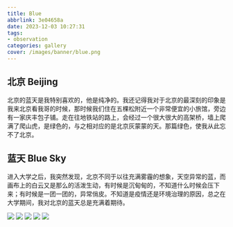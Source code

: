 ```yaml
---
title: Blue
abbrlink: 3e04658a
date: 2023-12-03 10:27:31
tags:
- observation
categories: gallery
cover: /images/banner/blue.png
---
```


<div class="aplayer no-destroy" data-id="30841616" data-server="netease" data-type="song"  data-autoplay="true" data-lrcType="-1"> </div>

## 北京 Beijing
北京的蓝天是我特别喜欢的，他是纯净的。我还记得我对于北京的最深刻的印象是我来北京看我哥的时候，那时候我们住在五棵松附近一个非常便宜的小旅馆，旁边有一家庆丰包子铺。走在往地铁站的路上，会经过一个很大很大的高架桥，墙上爬满了爬山虎，是绿色的，与之相对应的是北京灰蒙蒙的天。那篇绿色，使我从此忘不了北京。
## 蓝天 Blue Sky
进入大学之后，我突然发现，北京不同于以往充满雾霾的想象，天空异常的蓝，而画布上的白云又是那么的活泼生动，有时候是沉甸甸的，不知道什么时候会压下来；有时候是一团一团的，异常俏皮。不知道是疫情还是环境治理的原因，总之在大学期间，我对北京的蓝天总是充满着期待。

![](blue-1.png)
![](blue-2.png)
![](blue-4.png)
![](blue-5.png)
![](blue-3.png)